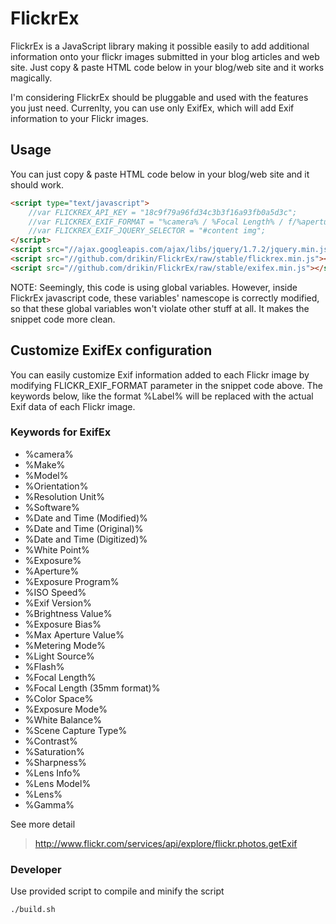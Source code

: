 FlickrEx
========

FlickrEx is a JavaScript library making it possible easily to add additional information onto your flickr images submitted in your blog articles and web site. Just copy & paste HTML code below in your blog/web site and it works magically.

I'm considering FlickrEx should be pluggable and used with the features you just need. Currenlty, you can use only ExifEx, which will add Exif information to your Flickr images.

## Usage

You can just copy & paste HTML code below in your blog/web site and it should work.

```HTML
<script type="text/javascript">
    //var FLICKREX_API_KEY = "18c9f79a96fd34c3b3f16a93fb0a5d3c";
    //var FLICKREX_EXIF_FORMAT = "%camera% / %Focal Length% / f/%aperture% / ISO %ISO Speed% / %Exposure% sec / %Exposure Bias% EV / %Software%";
    //var FLICKREX_EXIF_JQUERY_SELECTOR = "#content img";
</script>
<script src="//ajax.googleapis.com/ajax/libs/jquery/1.7.2/jquery.min.js"></script>
<script src="//github.com/drikin/FlickrEx/raw/stable/flickrex.min.js"></script>
<script src="//github.com/drikin/FlickrEx/raw/stable/exifex.min.js"></script>
```

NOTE: Seemingly, this code is using global variables. However, inside FlickrEx javascript code, these variables' namescope is correctly modified, so that these global variables won't violate other stuff at all. It makes the snippet code more clean.

## Customize ExifEx configuration

You can easily customize Exif information added to each Flickr image by modifying FLICKR_EXIF_FORMAT parameter in the snippet code above.
The keywords below, like the format %Label% will be replaced with the actual Exif data of each Flickr image.

### Keywords for ExifEx
- %camera%
- %Make%
- %Model%
- %Orientation%
- %Resolution Unit%
- %Software%
- %Date and Time (Modified)%
- %Date and Time (Original)%
- %Date and Time (Digitized)%
- %White Point%
- %Exposure%
- %Aperture%
- %Exposure Program%
- %ISO Speed%
- %Exif Version%
- %Brightness Value%
- %Exposure Bias%
- %Max Aperture Value%
- %Metering Mode%
- %Light Source%
- %Flash%
- %Focal Length%
- %Focal Length (35mm format)%
- %Color Space%
- %Exposure Mode%
- %White Balance%
- %Scene Capture Type%
- %Contrast%
- %Saturation%
- %Sharpness%
- %Lens Info%
- %Lens Model%
- %Lens%
- %Gamma%

See more detail
> http://www.flickr.com/services/api/explore/flickr.photos.getExif

### Developer

Use provided script to compile and minify the script

```bash
./build.sh
```
